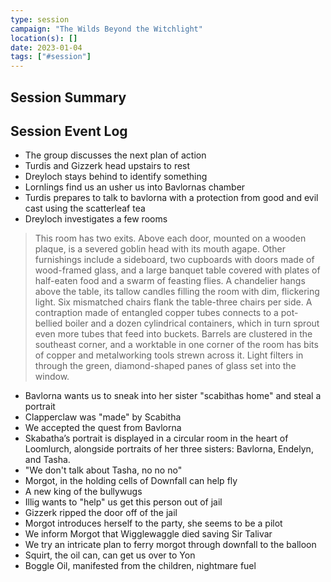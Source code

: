 ```yaml
---
type: session
campaign: "The Wilds Beyond the Witchlight"
location(s): []
date: 2023-01-04
tags: ["#session"]
---
```


## Session Summary

## Session Event Log

- The group discusses the next plan of action
- Turdis and Gizzerk head upstairs to rest
- Dreyloch stays behind to identify something
- Lornlings find us an usher us into Bavlornas chamber
- Turdis prepares to talk to bavlorna with a protection from good and evil cast using the scatterleaf tea
- Dreyloch investigates a few rooms
> This room has two exits. Above each door, mounted on a wooden plaque, is a severed goblin head with its mouth agape. Other furnishings include a sideboard, two cupboards with doors made of wood-framed glass, and a large banquet table covered with plates of half-eaten food and a swarm of feasting flies. A chandelier hangs above the table, its tallow candles filling the room with dim, flickering light. Six mismatched chairs flank the table-three chairs per side.
> A contraption made of entangled copper tubes connects to a pot-bellied boiler and a dozen cylindrical containers, which in turn sprout even more tubes that feed into buckets. Barrels are clustered in the southeast corner, and a worktable in one corner of the room has bits of copper and metalworking tools strewn across it. Light filters in through the green, diamond-shaped panes of glass set into the window.
- Bavlorna wants us to sneak into her sister "scabithas home" and steal a portrait
- Clapperclaw was "made" by Scabitha
- We accepted the quest from Bavlorna
- Skabatha’s portrait is displayed in a circular room in the heart of Loomlurch, alongside portraits of her three sisters: Bavlorna, Endelyn, and Tasha.
- "We don't talk about Tasha, no no no"
- Morgot, in the holding cells of Downfall can help fly
- A new king of the bullywugs
- Illig wants to "help" us get this person out of jail
- Gizzerk ripped the door off of the jail
- Morgot introduces herself to the party, she seems to be a pilot
- We inform Morgot that Wigglewaggle died saving Sir Talivar
- We try an intricate plan to ferry morgot through downfall to the balloon
- Squirt, the oil can, can get us over to Yon
- Boggle Oil, manifested from the children, nightmare fuel